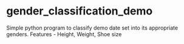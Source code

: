 # gender_classification_demo
Simple python program to classify demo date set into its appropriate genders.
Features - Height, Weight, Shoe size
